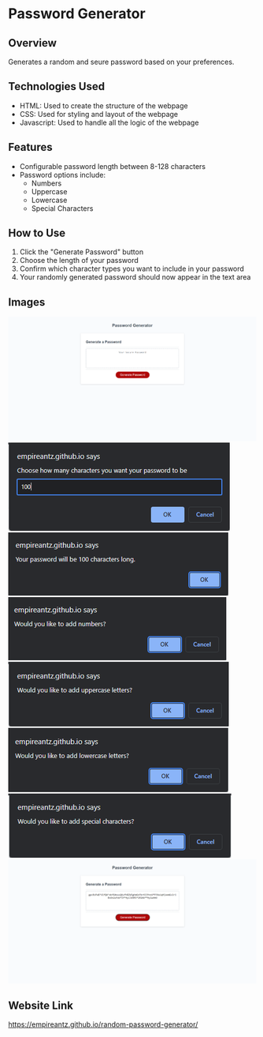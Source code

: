 # Password Generator 

## Overview

Generates a random and seure password based on your preferences.

## Technologies Used 

- HTML: Used to create the structure of the webpage
- CSS: Used for styling and layout of the webpage
- Javascript: Used to handle all the logic of the webpage

## Features 

- Configurable password length between 8-128 characters
- Password options include:
    - Numbers 
    - Uppercase
    - Lowercase
    - Special Characters

## How to Use

1. Click the "Generate Password" button 
2. Choose the length of your password 
3. Confirm which character types you want to include in your password 
4. Your randomly generated password should now appear in the text area

## Images 

![landing page](assets/images/image-4.png)
![character prompt](assets/images/image-5.png)
![lenth chosen](assets/images/image-6.png)
![number confirm](assets/images/image-7.png)
![upper confirm](assets/images/image-8.png)
![lower confirm](assets/images/image-9.png)
![special confirm](assets/images/image-10.png)
![password generated](assets/images/image-11.png)

## Website Link

https://empireantz.github.io/random-password-generator/
